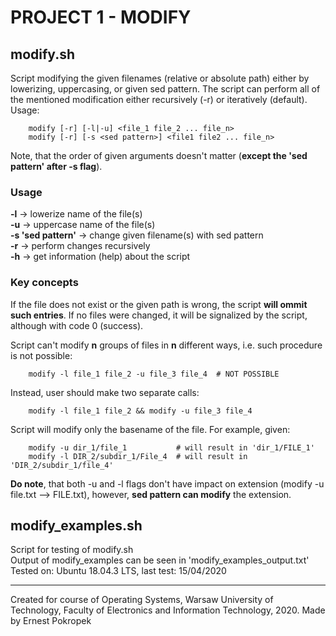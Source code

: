 # PROJECT 1 - MODIFY 

## modify.sh
Script modifying the given filenames (relative or absolute path) either by lowerizing, uppercasing, or given sed pattern. The script can perform all of the mentioned modification either recursively (-r) or iteratively (default).
Usage:

        modify [-r] [-l|-u] <file_1 file_2 ... file_n>
        modify [-r] [-s <sed pattern>] <file1 file2 ... file_n>

Note, that the order of given arguments doesn't matter (**except the 'sed pattern' after -s flag**).

### Usage

**-l** -> lowerize name of the file(s)  
**-u** -> uppercase name of the file(s)  
**-s 'sed pattern'** -> change given filename(s) with sed pattern  
**-r** -> perform changes recursively  
**-h** -> get information (help) about the script

### Key concepts
If the file does not exist or the given path is wrong, the script **will ommit such entries**. If no files were changed, it will be signalized by the script, although with code 0 (success).  

Script can't modify **n** groups of files in **n** different ways, i.e. such procedure is not possible:

        modify -l file_1 file_2 -u file_3 file_4  # NOT POSSIBLE
Instead, user should make two separate calls:

        modify -l file_1 file_2 && modify -u file_3 file_4
Script will modify only the basename of the file. For example, given:
        
        modify -u dir_1/file_1           # will result in 'dir_1/FILE_1'
        modify -l DIR_2/subdir_1/File_4  # will result in 'DIR_2/subdir_1/file_4'

**Do note**, that both -u and -l flags don't have impact on extension (modify -u file.txt --> FILE.txt), however, **sed pattern can modify** the extension.  

## modify_examples.sh
Script for testing of modify.sh  
Output of modify_examples can be seen in 'modify_examples_output.txt'  
Tested on: Ubuntu 18.04.3 LTS, last test: 15/04/2020  

___
Created for course of Operating Systems, Warsaw University of Technology, Faculty of Electronics and Information Technology, 2020. Made by Ernest Pokropek
